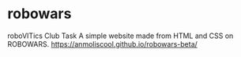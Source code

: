 # robowars
roboVITics Club Task
A simple website made from HTML and CSS on ROBOWARS.
https://anmoliscool.github.io/robowars-beta/

